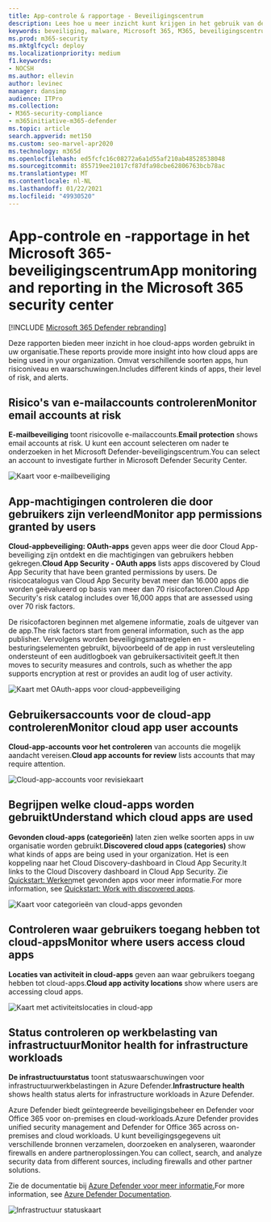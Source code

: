 ```yaml
---
title: App-controle & rapportage - Beveiligingscentrum
description: Lees hoe u meer inzicht kunt krijgen in het gebruik van de cloud-app in uw organisatie. Omvat verschillende soorten apps, hun risiconiveau en waarschuwingen.
keywords: beveiliging, malware, Microsoft 365, M365, beveiligingscentrum, monitor, rapport, apps
ms.prod: m365-security
ms.mktglfcycl: deploy
ms.localizationpriority: medium
f1.keywords:
- NOCSH
ms.author: ellevin
author: levinec
manager: dansimp
audience: ITPro
ms.collection:
- M365-security-compliance
- m365initiative-m365-defender
ms.topic: article
search.appverid: met150
ms.custom: seo-marvel-apr2020
ms.technology: m365d
ms.openlocfilehash: ed5fcfc16c08272a6a1d55af210ab48528538048
ms.sourcegitcommit: 855719ee21017cf87dfa98cbe62806763bcb78ac
ms.translationtype: MT
ms.contentlocale: nl-NL
ms.lasthandoff: 01/22/2021
ms.locfileid: "49930520"
---
```

# <a name="app-monitoring-and-reporting-in-the-microsoft-365-security-center"></a><span data-ttu-id="15700-105">App-controle en -rapportage in het Microsoft 365-beveiligingscentrum</span><span class="sxs-lookup"><span data-stu-id="15700-105">App monitoring and reporting in the Microsoft 365 security center</span></span>

[!INCLUDE [Microsoft 365 Defender rebranding](../includes/microsoft-defender.md)]


<span data-ttu-id="15700-106">Deze rapporten bieden meer inzicht in hoe cloud-apps worden gebruikt in uw organisatie.</span><span class="sxs-lookup"><span data-stu-id="15700-106">These reports provide more insight into how cloud apps are being used in your organization.</span></span> <span data-ttu-id="15700-107">Omvat verschillende soorten apps, hun risiconiveau en waarschuwingen.</span><span class="sxs-lookup"><span data-stu-id="15700-107">Includes different kinds of apps, their level of risk, and alerts.</span></span>

## <a name="monitor-email-accounts-at-risk"></a><span data-ttu-id="15700-108">Risico's van e-mailaccounts controleren</span><span class="sxs-lookup"><span data-stu-id="15700-108">Monitor email accounts at risk</span></span>

<span data-ttu-id="15700-109">**E-mailbeveiliging** toont risicovolle e-mailaccounts.</span><span class="sxs-lookup"><span data-stu-id="15700-109">**Email protection** shows email accounts at risk.</span></span> <span data-ttu-id="15700-110">U kunt een account selecteren om nader te onderzoeken in het Microsoft Defender-beveiligingscentrum.</span><span class="sxs-lookup"><span data-stu-id="15700-110">You can select an account to investigate further in Microsoft Defender Security Center.</span></span>

![Kaart voor e-mailbeveiliging](../../media/email-protection.png)

## <a name="monitor-app-permissions-granted-by-users"></a><span data-ttu-id="15700-112">App-machtigingen controleren die door gebruikers zijn verleend</span><span class="sxs-lookup"><span data-stu-id="15700-112">Monitor app permissions granted by users</span></span>

<span data-ttu-id="15700-113">**Cloud-appbeveiliging: OAuth-apps** geven apps weer die door Cloud App-beveiliging zijn ontdekt en die machtigingen van gebruikers hebben gekregen.</span><span class="sxs-lookup"><span data-stu-id="15700-113">**Cloud App Security - OAuth apps** lists apps discovered by Cloud App Security that have been granted permissions by users.</span></span> <span data-ttu-id="15700-114">De risicocatalogus van Cloud App Security bevat meer dan 16.000 apps die worden geëvalueerd op basis van meer dan 70 risicofactoren.</span><span class="sxs-lookup"><span data-stu-id="15700-114">Cloud App Security's risk catalog includes over 16,000 apps that are assessed using over 70 risk factors.</span></span>

<span data-ttu-id="15700-115">De risicofactoren beginnen met algemene informatie, zoals de uitgever van de app.</span><span class="sxs-lookup"><span data-stu-id="15700-115">The risk factors start from general information, such as the app publisher.</span></span> <span data-ttu-id="15700-116">Vervolgens worden beveiligingsmaatregelen en -besturingselementen gebruikt, bijvoorbeeld of de app in rust versleuteling ondersteunt of een auditlogboek van gebruikersactiviteit geeft.</span><span class="sxs-lookup"><span data-stu-id="15700-116">It then moves to security measures and controls, such as whether the app supports encryption at rest or provides an audit log of user activity.</span></span>

![Kaart met OAuth-apps voor cloud-appbeveiliging](../../media/cloud-app-security-oauth-apps.png)

## <a name="monitor-cloud-app-user-accounts"></a><span data-ttu-id="15700-118">Gebruikersaccounts voor de cloud-app controleren</span><span class="sxs-lookup"><span data-stu-id="15700-118">Monitor cloud app user accounts</span></span>

<span data-ttu-id="15700-119">**Cloud-app-accounts voor het controleren** van accounts die mogelijk aandacht vereisen.</span><span class="sxs-lookup"><span data-stu-id="15700-119">**Cloud app accounts for review** lists accounts that may require attention.</span></span>

![Cloud-app-accounts voor revisiekaart](../../media/cloud-app-accounts-for-review.png)

## <a name="understand-which-cloud-apps-are-used"></a><span data-ttu-id="15700-121">Begrijpen welke cloud-apps worden gebruikt</span><span class="sxs-lookup"><span data-stu-id="15700-121">Understand which cloud apps are used</span></span>

<span data-ttu-id="15700-122">**Gevonden cloud-apps (categorieën)** laten zien welke soorten apps in uw organisatie worden gebruikt.</span><span class="sxs-lookup"><span data-stu-id="15700-122">**Discovered cloud apps (categories)** show what kinds of apps are being used in your organization.</span></span> <span data-ttu-id="15700-123">Het is een koppeling naar het Cloud Discovery-dashboard in Cloud App Security.</span><span class="sxs-lookup"><span data-stu-id="15700-123">It links to the Cloud Discovery dashboard in Cloud App Security.</span></span> <span data-ttu-id="15700-124">Zie [Quickstart: Werken](https://docs.microsoft.com/cloud-app-security/discovered-apps)met gevonden apps voor meer informatie.</span><span class="sxs-lookup"><span data-stu-id="15700-124">For more information, see [Quickstart: Work with discovered apps](https://docs.microsoft.com/cloud-app-security/discovered-apps).</span></span>  

![Kaart voor categorieën van cloud-apps gevonden](../../media/discovered-cloud-apps-categories.png)

## <a name="monitor-where-users-access-cloud-apps"></a><span data-ttu-id="15700-126">Controleren waar gebruikers toegang hebben tot cloud-apps</span><span class="sxs-lookup"><span data-stu-id="15700-126">Monitor where users access cloud apps</span></span>

<span data-ttu-id="15700-127">**Locaties van activiteit in cloud-apps** geven aan waar gebruikers toegang hebben tot cloud-apps.</span><span class="sxs-lookup"><span data-stu-id="15700-127">**Cloud app activity locations** show where users are accessing cloud apps.</span></span>

![Kaart met activiteitslocaties in cloud-app](../../media/cloud-app-activity-locations.png)

## <a name="monitor-health-for-infrastructure-workloads"></a><span data-ttu-id="15700-129">Status controleren op werkbelasting van infrastructuur</span><span class="sxs-lookup"><span data-stu-id="15700-129">Monitor health for infrastructure workloads</span></span>

<span data-ttu-id="15700-130">**De infrastructuurstatus** toont statuswaarschuwingen voor infrastructuurwerkbelastingen in Azure Defender.</span><span class="sxs-lookup"><span data-stu-id="15700-130">**Infrastructure health** shows health status alerts for infrastructure workloads in Azure Defender.</span></span>

<span data-ttu-id="15700-131">Azure Defender biedt geïntegreerde beveiligingsbeheer en Defender voor Office 365 voor on-premises en cloud-workloads.</span><span class="sxs-lookup"><span data-stu-id="15700-131">Azure Defender provides unified security management and Defender for Office 365 across on-premises and cloud workloads.</span></span> <span data-ttu-id="15700-132">U kunt beveiligingsgegevens uit verschillende bronnen verzamelen, doorzoeken en analyseren, waaronder firewalls en andere partneroplossingen.</span><span class="sxs-lookup"><span data-stu-id="15700-132">You can collect, search, and analyze security data from different sources, including firewalls and other partner solutions.</span></span>

<span data-ttu-id="15700-133">Zie de documentatie bij [Azure Defender voor meer informatie.](https://docs.microsoft.com/azure/security-center/)</span><span class="sxs-lookup"><span data-stu-id="15700-133">For more information, see [Azure Defender Documentation](https://docs.microsoft.com/azure/security-center/).</span></span>

![Infrastructuur statuskaart](../../media/infrastructure-health.png)
